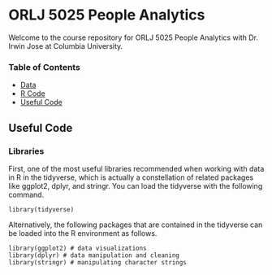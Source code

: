 # ORLJ 5025 People Analytics

Welcome to the course repository for ORLJ 5025 People Analytics with Dr. Irwin Jose at Columbia University. 

### Table of Contents 

* [Data](data) 
* [R Code](code) 
* [Useful Code](Useful_Code)





## Useful Code 

### Libraries 

First, one of the most useful libraries recommended when working with data in R in the tidyverse, which is actually a constellation of related packages like ggplot2, dplyr, and stringr. You can load the tidyverse with the following command. 

``` 
library(tidyverse)
```

Alternatively, the following packages that are contained in the tidyverse can be loaded into the R environment as follows. 

```
library(ggplot2) # data visualizations 
library(dplyr) # data manipulation and cleaning 
library(stringr) # manipulating character strings 

```
